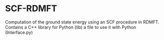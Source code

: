 # SCF-RDMFT
Computation of the ground state energy using an SCF procedure in RDMFT. 
Contains a C++ library for Python (lib)
         a file to use it with Python (Interface.py)
